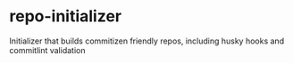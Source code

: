 # repo-initializer
Initializer that builds commitizen friendly repos, including husky hooks and commitlint validation
